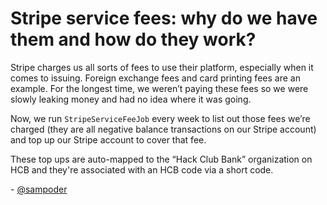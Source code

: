 # Stripe service fees: why do we have them and how do they work?

Stripe charges us all sorts of fees to use their platform, especially when it comes to issuing. Foreign exchange fees and card printing fees are an example. For the longest time, we weren’t paying these fees so we were slowly leaking money and had no idea where it was going.

Now, we run `StripeServiceFeeJob` every week to list out those fees we’re charged (they are all negative balance transactions on our Stripe account) and top up our Stripe account to cover that fee.

These top ups are auto-mapped to the “Hack Club Bank” organization on HCB and they're associated with an HCB code via a short code.

\- [@sampoder](https://github.com/sampoder)
